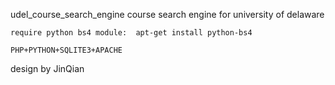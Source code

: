 udel_course_search_engine
course search engine for university of delaware
    
    require python bs4 module:  apt-get install python-bs4
    
    PHP+PYTHON+SQLITE3+APACHE
    
design by JinQian
